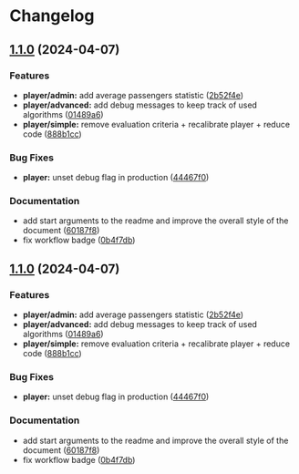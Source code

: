 # Changelog

## [1.1.0](https://github.com/jgeramb/software-challenge-client/compare/v1.0.7...v1.1.0) (2024-04-07)


### Features

* **player/admin:** add average passengers statistic ([2b52f4e](https://github.com/jgeramb/software-challenge-client/commit/2b52f4ee7753b7ffd412125e798aa550c3012071))
* **player/advanced:** add debug messages to keep track of used algorithms ([01489a6](https://github.com/jgeramb/software-challenge-client/commit/01489a6d40fef9666cf486f125cd674ba4d738b5))
* **player/simple:** remove evaluation criteria + recalibrate player + reduce code ([888b1cc](https://github.com/jgeramb/software-challenge-client/commit/888b1ccb98858e214db75b21ce8cf3a970e77769))


### Bug Fixes

* **player:** unset debug flag in production ([44467f0](https://github.com/jgeramb/software-challenge-client/commit/44467f0b525fb9815493d8027ea4cde71fd977a7))


### Documentation

* add start arguments to the readme and improve the overall style of the document ([60187f8](https://github.com/jgeramb/software-challenge-client/commit/60187f8134063cb8d54794e9d164f2e7aa958dc3))
* fix workflow badge ([0b4f7db](https://github.com/jgeramb/software-challenge-client/commit/0b4f7dbfc176640eed4d2756a645af8000b7d06c))

## [1.1.0](https://github.com/jgeramb/software-challenge-client/compare/v1.0.7...v1.1.0) (2024-04-07)


### Features

* **player/admin:** add average passengers statistic ([2b52f4e](https://github.com/jgeramb/software-challenge-client/commit/2b52f4ee7753b7ffd412125e798aa550c3012071))
* **player/advanced:** add debug messages to keep track of used algorithms ([01489a6](https://github.com/jgeramb/software-challenge-client/commit/01489a6d40fef9666cf486f125cd674ba4d738b5))
* **player/simple:** remove evaluation criteria + recalibrate player + reduce code ([888b1cc](https://github.com/jgeramb/software-challenge-client/commit/888b1ccb98858e214db75b21ce8cf3a970e77769))


### Bug Fixes

* **player:** unset debug flag in production ([44467f0](https://github.com/jgeramb/software-challenge-client/commit/44467f0b525fb9815493d8027ea4cde71fd977a7))


### Documentation

* add start arguments to the readme and improve the overall style of the document ([60187f8](https://github.com/jgeramb/software-challenge-client/commit/60187f8134063cb8d54794e9d164f2e7aa958dc3))
* fix workflow badge ([0b4f7db](https://github.com/jgeramb/software-challenge-client/commit/0b4f7dbfc176640eed4d2756a645af8000b7d06c))
